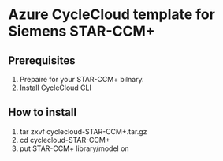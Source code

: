 # Azure CycleCloud template for Siemens STAR-CCM+

## Prerequisites

1. Prepaire for your STAR-CCM+ bilnary.
2. Install CycleCloud CLI

## How to install 

1. tar zxvf cyclecloud-STAR-CCM+<version>.tar.gz
2. cd cyclecloud-STAR-CCM+<version>
2. put STAR-CCM+ library/model on <template>/blob directory
3. Rewrite "Files" attiribute for your binariy in "project.ini" file. 
4. run "cyclecloud project upload azure-storage" for uploading template to CycleCloud
5. "cyclecloud import_template -f templates/pbs_extended_nfs_starccm.txt" for register this template to your CycleCloud

## How to run Siemens STAR-CCM+

1. Create Execute Node mannually
2. Check Node IP Address
3. Create hosts file for your nodes
4. qsub ~/starccmrun.sh (sample as below)

<pre><code>
#!/bin/bash
#PBS -j oe
#PBS -l select=2:ncpus=44
PPN=44
NP=88

cd ${PBS_O_WORKDIR}

source /etc/profile.d/starccm.sh

INSTALL_DIR="/shared/home/azureuser/apps"
I_MPI_ROOT=/opt/intel/impi/2018.4.274
source /opt/intel/impi/2018.4.274/intel64/bin/mpivars.sh
STARCCMPLUS_VERSION=14.04.011
PRECISION=-R8

INPUT=/shared/home/azureuser/test1.sim
export I_MPI_FABRICS=shm:ofa
export MPI_IB_PKEY=0x800c
export LD_LIBRARY_PATH=${LD_LIBRARY_PATH}:${INSTALL_DIR}/${STARCCMPLUS_VERSION}${PRECISION}/STAR-CCM+${STARCCMPLUS_VERSION}${PRECISION}/star/lib

PODKEY=<removed>

DISPLAY=0:0

CDLMD_LICENSE_FILE=1999@flex.cd-adapco.com

#/opt/intel/impi/2018.4.274/intel64/bin/mpirun -machinefile /shared/home/azureuser/hosts IMB-MPI1 pingpong

${INSTALL_DIR}/${STARCCMPLUS_VERSION}${PRECISION}/STAR-CCM+${STARCCMPLUS_VERSION}${PRECISION}/star/bin/starccm+ -np ${NP} -machinefile /shared/home/azureuser/hosts -licpath ${CDLMD_LICENSE_FILE} -power -podkey ${PODKEY} -mpi intel -mpiflags "-ppn 1 -env I_MPI_DEBUG 5 -env I_MPI_FABRICS shm:ofa" -batch /shared/home/azureuser/solve_SS_b787_images.java -load ${INPUT}
</pre></code>


# Azure CycleCloud用テンプレート:STAR-CCM+(NFS/PBSPro)

[Azure CycleCloud](https://docs.microsoft.com/en-us/azure/cyclecloud/) はMicrosoft Azure上で簡単にCAE/HPC/Deep Learning用のクラスタ環境を構築できるソリューションです。

![Azure CycleCloudの構築・テンプレート構成](https://raw.githubusercontent.com/hirtanak/osspbsdefault/master/AzureCycleCloud-OSSPBSDefault.png "Azure CycleCloudの構築・テンプレート構成")

Azure CyceCloudのインストールに関しては、[こちら](https://docs.microsoft.com/en-us/azure/cyclecloud/quickstart-install-cyclecloud) のドキュメントを参照してください。

STAR-CCM+用のテンプレートになっています。
以下の構成、特徴を持っています。

1. OSS PBS ProジョブスケジューラをMasterノードにインストール
2. H16r, H16r_Promo, HC44rs, HB60rsを想定したテンプレート、イメージ
	 - OpenLogic CentOS 7.6 HPC を利用 
3. Masterノードに512GB * 2 のNFSストレージサーバを搭載
	 - Executeノード（計算ノード）からNFSをマウント
4. MasterノードのIPアドレスを固定設定
	 - 一旦停止後、再度起動した場合にアクセスする先のIPアドレスが変更されない

![OSS PBS Default テンプレート構成](https://raw.githubusercontent.com/hirtanak/osspbsdefault/master/OSSPBSDefaultDiagram.png "OSS PBS Default テンプレート構成")

OSS PBS Defaultテンプレートインストール方法

前提条件: テンプレートを利用するためには、Azure CycleCloud CLIのインストールと設定が必要です。詳しくは、 [こちら](https://docs.microsoft.com/en-us/azure/cyclecloud/install-cyclecloud-cli) の文書からインストールと展開されたAzure CycleCloudサーバのFQDNの設定が必要です。

1. テンプレート本体をダウンロード
2. 展開、ディレクトリ移動
3. cyclecloudコマンドラインからテンプレートインストール 
   - tar zxvf cyclecloud-STAR-CCM+<version>.tar.gz
   - cd cyclecloud-STAR-CCM+<version>
   - cyclecloud project upload azure-storage
   - cyclecloud import_template -f templates/pbs_extended_nfs_starccm.txt
4. 削除したい場合、 cyclecloud delete_template STAR-CCM+ コマンドで削除可能

***
Copyright Hiroshi Tanaka, hirtanak@gmail.com, @hirtanak All rights reserved.
Use of this source code is governed by MIT license that can be found in the LICENSE file.
